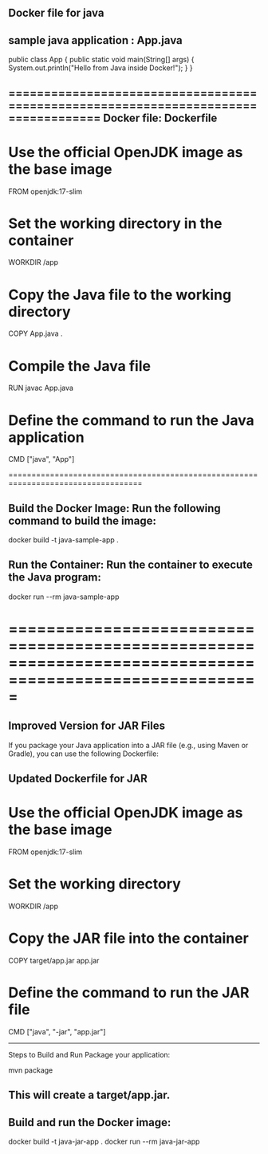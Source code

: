 Docker file for java
------------------------

sample java application : App.java
-----------------------------------

public class App {
    public static void main(String[] args) {
        System.out.println("Hello from Java inside Docker!");
    }
}

===================================================================================
Docker file: Dockerfile
----------------------

# Use the official OpenJDK image as the base image
FROM openjdk:17-slim

# Set the working directory in the container
WORKDIR /app

# Copy the Java file to the working directory
COPY App.java .

# Compile the Java file
RUN javac App.java

# Define the command to run the Java application
CMD ["java", "App"]

===================================================================================

Build the Docker Image: Run the following command to build the image:
---------------------------------------------------------------------

docker build -t java-sample-app .

Run the Container: Run the container to execute the Java program:
------------------------------------------------------------------

docker run --rm java-sample-app

=========================================================================================================
=========================================================================================================

Improved Version for JAR Files
------------------------------
If you package your Java application into a JAR file (e.g., using Maven or Gradle), you can use the following Dockerfile:

Updated Dockerfile for JAR
---------------------------

# Use the official OpenJDK image as the base image
FROM openjdk:17-slim

# Set the working directory
WORKDIR /app

# Copy the JAR file into the container
COPY target/app.jar app.jar

# Define the command to run the JAR file
CMD ["java", "-jar", "app.jar"]

-------------------------------------------------------------------------------------------
Steps to Build and Run
Package your application:

mvn package   

This will create a target/app.jar.
-------------------------------------------

Build and run the Docker image:
------------------------------

docker build -t java-jar-app .
docker run --rm java-jar-app

